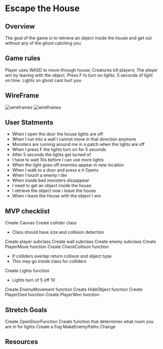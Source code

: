 # Escape the House

## Overview

The goal of the game is to retrieve an object inside the house and get out without any of the ghost catching you.

## Game rules

Player uses WASD to move through house; Creatures kill players; The player win by leaving with the object. Press F to turn on lights. 5 seconds of light on time. Lights on ghost cant hurt you.

## WireFrame

![wireframes](https://i.imgur.com/Zinsx4b.png)
![wireframes](https://i.imgur.com/PlLlN3t.png)

## User Statments

* When I open the door the house lights are off
* When I run into a wall I cannot move in that direction anymore
* Monsters are running around me in a patch when the lights are off
* When I press F the lights turn on for 5 seconds
* After 5 seconds the lights get turned of
* I have to wait 10s before I can use more lights
* When the light goes off enemies appear in new location
* When I walk to a door and press e it Opens
* When I touch a enemy I die
* When inside bed monsters dissappear
* I need to get an object inside the house
* I retrieve the object now i leave the house
* When i leave the House with the object I win

## MVP checklist

Create Canvas
Create collider class

* Class should have size and collision detection

Create player subclass
Create wall subclass
Create enemy subclass
Create PlayerMove function
Create CheckCollison function

* If colliders overlap return collison and object type
* This may go inside class for colliders

Create Lights function

* Lights turn of 5 off 10

Create EnemyMovement function
Create HideObject function
Create PlayerDied function
Create PlayerWon function

## Stretch Goals

Create OpenDoorFunction
Create function that determines what room you are in for lights
Create a Fog
MakeEnemyPaths Change

## Resources


